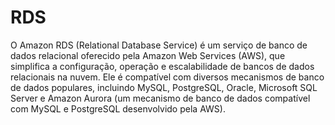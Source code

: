 # RDS

O Amazon RDS (Relational Database Service) é um serviço de banco de dados relacional oferecido pela Amazon Web Services (AWS), que simplifica a configuração, operação e escalabilidade de bancos de dados relacionais na nuvem. Ele é compatível com diversos mecanismos de banco de dados populares, incluindo MySQL, PostgreSQL, Oracle, Microsoft SQL Server e Amazon Aurora (um mecanismo de banco de dados compatível com MySQL e PostgreSQL desenvolvido pela AWS). 